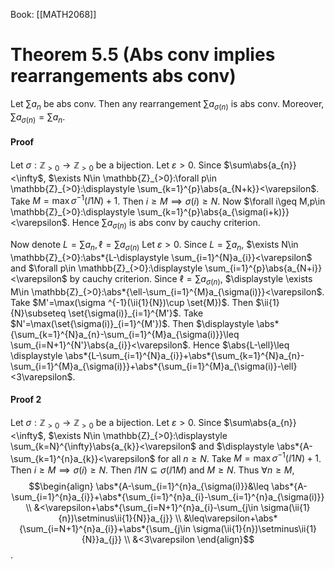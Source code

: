Book: [[MATH2068]]
# Theorem 5.5 (Abs conv implies rearrangements abs conv)
Let $\sum a_{n}$ be abs conv.
Then any rearrangement $\sum a_{\sigma(n)}$ is abs conv.
Moreover, $\sum a_{\sigma(n)}=\sum a_{n}$.
#### Proof
Let $\sigma:\mathbb{Z}_{>0}\to \mathbb{Z}_{>0}$ be a bijection.
Let $\varepsilon>0$. 
Since $\sum\abs{a_{n}}<\infty$, $\exists N\in \mathbb{Z}_{>0}:\forall p\in \mathbb{Z}_{>0}:\displaystyle \sum_{k=1}^{p}\abs{a_{N+k}}<\varepsilon$.
Take $M=\max\sigma ^{-1}(\ii{1}{N})+1$. Then $i\geq M\implies\sigma(i)\geq N$.
Now $\forall i\geq M,p\in \mathbb{Z}_{>0}:\displaystyle \sum_{k=1}^{p}\abs{a_{\sigma(i+k)}}<\varepsilon$.
Hence $\sum a_{\sigma(n)}$ is abs conv by cauchy criterion.

Now denote $L=\sum a_{n},\ell=\sum a_{\sigma(n)}$
Let $\varepsilon>0$.
Since $L=\sum a_{n},$ $\exists N\in \mathbb{Z}_{>0}:\abs*{L-\displaystyle \sum_{i=1}^{N}a_{i}}<\varepsilon$ and $\forall p\in \mathbb{Z}_{>0}:\displaystyle \sum_{i=1}^{p}\abs{a_{N+i}}<\varepsilon$ by cauchy criterion.
Since $\ell=\sum a_{\sigma(n)}$, $\displaystyle \exists M\in \mathbb{Z}_{>0}:\abs*{\ell-\sum_{i=1}^{M}a_{\sigma(i)}}<\varepsilon$.
Take $M'=\max(\sigma ^{-1}(\ii{1}{N})\cup \set{M})$. Then $\ii{1}{N}\subseteq \set{\sigma(i)}_{i=1}^{M'}$.
Take $N'=\max(\set{\sigma(i)}_{i=1}^{M'})$.
Then $\displaystyle \abs*{\sum_{k=1}^{N}a_{n}-\sum_{i=1}^{M}a_{\sigma(i)}}\leq \sum_{i=N+1}^{N'}\abs{a_{i}}<\varepsilon$.
Hence $\abs{L-\ell}\leq \displaystyle \abs*{L-\sum_{i=1}^{N}a_{i}}+\abs*{\sum_{k=1}^{N}a_{n}-\sum_{i=1}^{M}a_{\sigma(i)}}+\abs*{\sum_{i=1}^{M}a_{\sigma(i)}-\ell}<3\varepsilon$.
#### Proof 2
Let $\sigma:\mathbb{Z}_{>0}\to \mathbb{Z}_{>0}$ be a bijection.
Let $\varepsilon>0$. 
Since $\sum\abs{a_{n}}<\infty$, $\exists N\in \mathbb{Z}_{>0}:\displaystyle \sum_{k=N}^{\infty}\abs{a_{k}}<\varepsilon$ and $\displaystyle \abs*{A-\sum_{k=1}^{n}a_{k}}<\varepsilon$ for all $n\geq N$.
Take $M=\max\sigma ^{-1}(\ii{1}{N})+1$. Then $i\geq M\implies\sigma(i)\geq N$.
Then $\ii{1}{N}\subseteq \sigma(\ii{1}{M})$ and $M\geq N$.
Thus $\forall n\geq M$,
$$\begin{align}
\abs*{A-\sum_{i=1}^{n}a_{\sigma(i)}}&\leq \abs*{A-\sum_{i=1}^{n}a_{i}}+\abs*{\sum_{i=1}^{n}a_{i}-\sum_{i=1}^{n}a_{\sigma(i)}} \\
&<\varepsilon+\abs*{\sum_{i=N+1}^{n}a_{i}-\sum_{j\in \sigma(\ii{1}{n})\setminus\ii{1}{N}}a_{j}} \\
&\leq\varepsilon+\abs*{\sum_{i=N+1}^{n}a_{i}}+\abs*{\sum_{j\in \sigma(\ii{1}{n})\setminus\ii{1}{N}}a_{j}} \\
&<3\varepsilon
\end{align}$$.
